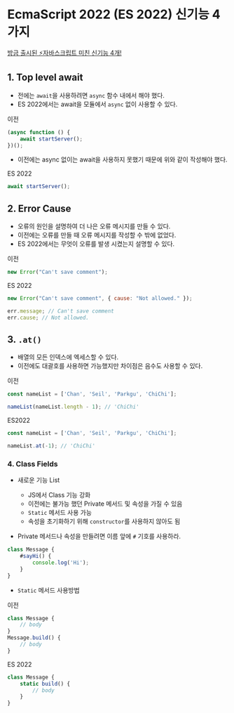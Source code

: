 # EcmaScript 2022 (ES 2022) 신기능 4가지

[방금 출시된 ⚡️자바스크립트 미친 신기능 4개!](http://youtube.com/watch?v=m-R7s7fnwvU&list=PLkfxusmKmLsNDGmER2tmrslpPOTfKhE7j&index=105&t=10s)

## 1. Top level await

- 전에는 `await`을 사용하려면 `async` 함수 내에서 해야 했다.
- ES 2022에서는 await을 모듈에서 `async` 없이 사용할 수 있다.

이전

```jsx
(async function () {
	await startServer();
})();
```

- 이전에는 async 없이는 await을 사용하지 못했기 때문에 위와 같이 작성해야 했다.

ES 2022

```jsx
await startServer();
```

## 2. Error Cause

- 오류의 원인을 설명하여 더 나은 오류 메시지를 만들 수 있다.
- 이전에는 오류를 만들 때 오류 메시지를 작성할 수 밖에 없었다.
- ES 2022에서는 무엇이 오류를 발생 시켰는지 설명할 수 있다.

이전

```jsx
new Error("Can't save comment");
```

ES 2022

```jsx
new Error("Can't save comment", { cause: "Not allowed." });

err.message; // Can't save comment
err.cause; // Not allowed.
```

## 3. `.at()`

- 배열의 모든 인덱스에 엑세스할 수 있다.
- 이전에도 대괄호를 사용하면 가능했지만 차이점은 음수도 사용할 수 있다.

이전

```jsx
const nameList = ['Chan', 'Seil', 'Parkgu', 'ChiChi'];

nameList(nameList.length - 1); // 'ChiChi'
```

ES2022

```jsx
const nameList = ['Chan', 'Seil', 'Parkgu', 'ChiChi'];

nameList.at(-1); // 'ChiChi'
```

### 4.  Class Fields

- 새로운 기능 List
    - JS에서 Class 기능 강화
    - 이전에는 불가능 했던 Private 메서드 및 속성을 가질 수 있음
    - `Static` 메서드 사용 가능
    - 속성을 초기화하기 위해 `constructor`를 사용하지 않아도 됨

- Private 메서드나 속성을 만들려면 이름 앞에 `#` 기호를 사용하라.

```jsx
class Message {
	#sayHi() {
		console.log('Hi');
	}
}
```

- `Static` 메서드 사용방법

이전

```jsx
class Message {
	// body
}
Message.build() {
	// body
}
```

ES 2022

```jsx
class Message {
	static build() {
		// body
	}
}
```